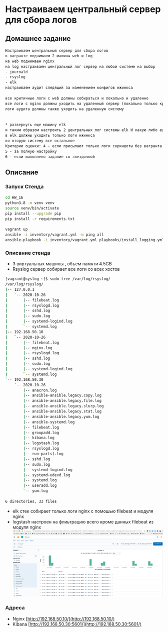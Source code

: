 # Настраиваем центральный сервер для сбора логов

## Домашнее задание

```txt
Настраиваем центральный сервер для сбора логов
в вагранте поднимаем 2 машины web и log
на web поднимаем nginx
на log настраиваем центральный лог сервер на любой системе на выбор
- journald
- rsyslog
- elk
настраиваем аудит следящий за изменением конфигов нжинкса

все критичные логи с web должны собираться и локально и удаленно
все логи с nginx должны уходить на удаленный сервер (локально только критичные)
логи аудита должны также уходить на удаленную систему


* развернуть еще машину elk
и таким образом настроить 2 центральных лог системы elk И какую либо еще
в elk должны уходить только логи нжинкса
во вторую систему все остальное
Критерии оценки: 4 - если присылают только логи скриншоты без вагранта
5 - за полную настройку
6 - если выполнено задание со звездочкой
```

## Описание

### Запуск Стенда

```bash
cd HW_16
python3.8 -m venv venv
source venv/bin/activate
pip install --upgrade pip
pip install -r requirements.txt

vagrant up
ansible -i inventory/vagrant.yml -m ping all
ansible-playbook -i inventory/vagrant.yml playbooks/install_logging.yml
```

### Описание стенда

* 3 виртуальных машины , объем памяти 4.5GB
* Rsyslog сервер собирает все логи со всех хостов

```bash
[vagrant@syslog ~]$ sudo tree /var/log/rsyslog/
/var/log/rsyslog/
|-- 127.0.0.1
|   `-- 2020-10-26
|       |-- filebeat.log
|       |-- rsyslogd.log
|       |-- sshd.log
|       |-- sudo.log
|       |-- systemd-logind.log
|       `-- systemd.log
|-- 192.168.50.10
|   `-- 2020-10-26
|       |-- filebeat.log
|       |-- nginx.log
|       |-- rsyslogd.log
|       |-- sshd.log
|       |-- sudo.log
|       |-- systemd-logind.log
|       `-- systemd.log
`-- 192.168.50.30
    `-- 2020-10-26
        |-- anacron.log
        |-- ansible-ansible.legacy.copy.log
        |-- ansible-ansible.legacy.file.log
        |-- ansible-ansible.legacy.slurp.log
        |-- ansible-ansible.legacy.stat.log
        |-- ansible-ansible.legacy.yum.log
        |-- ansible-systemd.log
        |-- filebeat.log
        |-- groupadd.log
        |-- kibana.log
        |-- logstash.log
        |-- rsyslogd.log
        |-- run-parts(.log
        |-- sshd.log
        |-- sudo.log
        |-- systemd-logind.log
        |-- systemd-udevd.log
        |-- systemd.log
        |-- useradd.log
        `-- yum.log

6 directories, 33 files
```

* elk стек собирает только логи nginx с помошью filebeat и модуля nginx
* logstash настроен на флиьтрацию всего кроме данных filebeat из модуля nginx
![kibana](img/kibana.png)

### Адреса

* Nginx [http://192.168.50.10/](http://192.168.50.10/)
* Kibana [http://192.168.50.30:5601/](http://192.168.50.30:5601/)
